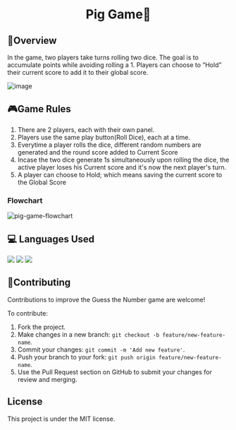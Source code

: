 <h1 align="center">Pig Game🎲</h1>

<h2>🌠Overview</h2>
In the game, two players take turns rolling two dice. The goal is to accumulate points while avoiding rolling a 1. Players can choose to “Hold” their current score to add it to their global score.

![image](https://github.com/aditisingh02/pig-game/assets/140513260/deaadbab-9474-496e-a7bc-820090309757)

<h2>🎮Game Rules </h2>

1. There are 2 players, each with their own panel.
2. Players use the same play button(Roll Dice), each at a time.
3. Everytime a player rolls the dice, different random numbers are generated and the round score added to Current Score
4. Incase the two dice generate 1s simultaneously upon rolling the dice, the active player loses his Current score and it's now the next player's turn.
5. A player can choose to Hold; which means saving the current score to the Global Score

<h3>Flowchart</h3>

![pig-game-flowchart](https://github.com/aditisingh02/pig-game/assets/140513260/6c084a20-4204-4bee-b1b1-8558bfbfda73)

<h2>💻 Languages Used</h2>
<div>
<a href="https://developer.mozilla.org/en-US/docs/Glossary/HTML"><img src="https://img.shields.io/badge/HTML-E34F26.svg?style=for-the-badge&logo=HTML&logoColor=white"></a>
<a href="https://developer.mozilla.org/en-US/docs/Web/CSS"><img src="https://img.shields.io/badge/CSS-1572B6.svg?style=for-the-badge&logo=CSS&logoColor=black"></a>
<a href="https://developer.mozilla.org/en-US/docs/Web/JavaScript"><img src="https://img.shields.io/badge/JavaScript-F7DF1E.svg?style=for-the-badge&logo=JavaScript&logoColor=black"></a>
</div>

<h2>🌟Contributing</h2>
Contributions to improve the Guess the Number game are welcome! 

To contribute:
1. Fork the project.
2. Make changes in a new branch: `git checkout -b feature/new-feature-name`.
3. Commit your changes: `git commit -m 'Add new feature'`.
4. Push your branch to your fork: `git push origin feature/new-feature-name`.
5. Use the Pull Request section on GitHub to submit your changes for review and merging.

<h2>License</h2>
This project is under the MIT license.
